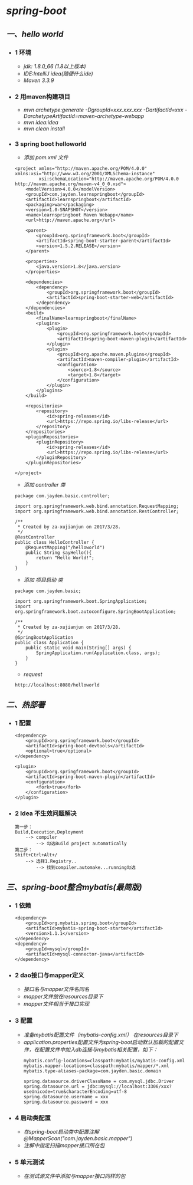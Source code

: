 # _**spring-boot**_

## _一、hello world_

+ ### 1 环境
    + _jdk: 1.8.0_66 (1.8以上版本)_
    + _IDE:IntelliJ idea(随便什么ide)_
    + _Maven 3.3.9_
+ ### 2 用maven构建项目
    + _mvn archetype:generate -DgroupId=xxx.xxx.xxx -DartifactId=xxx -DarchetypeArtifactId=maven-archetype-webapp_
    + _mvn idea:idea_
    + _mvn clean install_
+ ### 3 spring boot helloworld
    + _添加 pom.xml 文件_
    ```
    <project xmlns="http://maven.apache.org/POM/4.0.0" xmlns:xsi="http://www.w3.org/2001/XMLSchema-instance"
             xsi:schemaLocation="http://maven.apache.org/POM/4.0.0 http://maven.apache.org/maven-v4_0_0.xsd">
        <modelVersion>4.0.0</modelVersion>
        <groupId>com.jayden.learnspringboot</groupId>
        <artifactId>learnspringboot</artifactId>
        <packaging>war</packaging>
        <version>1.0-SNAPSHOT</version>
        <name>learnspringboot Maven Webapp</name>
        <url>http://maven.apache.org</url>
    
        <parent>
            <groupId>org.springframework.boot</groupId>
            <artifactId>spring-boot-starter-parent</artifactId>
            <version>1.5.2.RELEASE</version>
        </parent>
    
        <properties>
            <java.version>1.8</java.version>
        </properties>
    
        <dependencies>
            <dependency>
                <groupId>org.springframework.boot</groupId>
                <artifactId>spring-boot-starter-web</artifactId>
            </dependency>
        </dependencies>
        <build>
            <finalName>learnspringboot</finalName>
            <plugins>
                <plugin>
                    <groupId>org.springframework.boot</groupId>
                    <artifactId>spring-boot-maven-plugin</artifactId>
                </plugin>
                <plugin>
                    <groupId>org.apache.maven.plugins</groupId>
                    <artifactId>maven-compiler-plugin</artifactId>
                    <configuration>
                        <source>1.8</source>
                        <target>1.8</target>
                    </configuration>
                </plugin>
            </plugins>
        </build>
    
        <repositories>
            <repository>
                <id>spring-releases</id>
                <url>https://repo.spring.io/libs-release</url>
            </repository>
        </repositories>
        <pluginRepositories>
            <pluginRepository>
                <id>spring-releases</id>
                <url>https://repo.spring.io/libs-release</url>
            </pluginRepository>
        </pluginRepositories>
    
    </project>

    ```
    + _添加 controller 类_
    ```
    package com.jayden.basic.controller;
    
    import org.springframework.web.bind.annotation.RequestMapping;
    import org.springframework.web.bind.annotation.RestController;
    
    /**
     * Created by za-xujianjun on 2017/3/28.
     */
    @RestController
    public class HelloController {
        @RequestMapping("/helloworld")
        public String sayHello(){
            return "Hello World!";
        }
    }

    ```
    + _添加 项目启动 类_
    ```
    package com.jayden.basic;
    
    import org.springframework.boot.SpringApplication;
    import org.springframework.boot.autoconfigure.SpringBootApplication;
    
    /**
     * Created by za-xujianjun on 2017/3/28.
     */
    @SpringBootApplication
    public class Application {
        public static void main(String[] args) {
            SpringApplication.run(Application.class, args);
        }
    }

    ```
    + _request_
    ```
    http://localhost:8080/helloworld
    ```
    
## _二、热部署_
+ ### 1 配置
    
    ```
    <dependency>
        <groupId>org.springframework.boot</groupId>
        <artifactId>spring-boot-devtools</artifactId>
        <optional>true</optional>
    </dependency>
    
    <plugin>
        <groupId>org.springframework.boot</groupId>
        <artifactId>spring-boot-maven-plugin</artifactId>
        <configuration>
            <fork>true</fork>
        </configuration>
    </plugin>
    ```
+ ### 2 Idea 不生效问题解决
    ```
    第一步：
    Build,Execution,Deployment 
        --> compiler 
            --> 勾选Build project automatically
    第二步：
    Shift+Ctrl+Alt+/
        --> 选择1.Registry..
            --> 找到compiler.automake...running勾选
    
    ```
    
## _三、spring-boot整合mybatis(最简版)_
+ ### 1 依赖
    ```
    <dependency>
        <groupId>org.mybatis.spring.boot</groupId>
        <artifactId>mybatis-spring-boot-starter</artifactId>
        <version>1.1.1</version>
    </dependency>
    <dependency>
        <groupId>mysql</groupId>
        <artifactId>mysql-connector-java</artifactId>
    </dependency>
    ```
+ ### 2 dao接口与mapper定义
    + _接口名与mapper文件名同名_
    + _mapper文件放在resources目录下_
    + _mapper文件相当于接口实现_
+ ### 3 配置
    + _准备mybatis配置文件（mybatis-config.xml） 在resources目录下_
    + _application.properties配置文件为spring-boot启动默认加载的配置文件，在配置文件中加入db连接与mybatis相关配置，如下：_
        ```
        mybatis.config-locations=classpath:mybatis/mybatis-config.xml
        mybatis.mapper-locations=classpath:mybatis/mapper/*.xml
        mybatis.type-aliases-package=com.jayden.basic.domain
        
        spring.datasource.driverClassName = com.mysql.jdbc.Driver
        spring.datasource.url = jdbc:mysql://localhost:3306/xxx?useUnicode=true&characterEncoding=utf-8
        spring.datasource.username = xxx
        spring.datasource.password = xxx
        ```
+ ### 4 启动类配置
    + _在spring-boot启动类中配置注解@MapperScan("com.jayden.basic.mapper")_
    + _注解中指定扫描mapper接口所在包_
    
+ ### 5 单元测试
    + _在测试源文件中添加与mapper接口同样的包_
